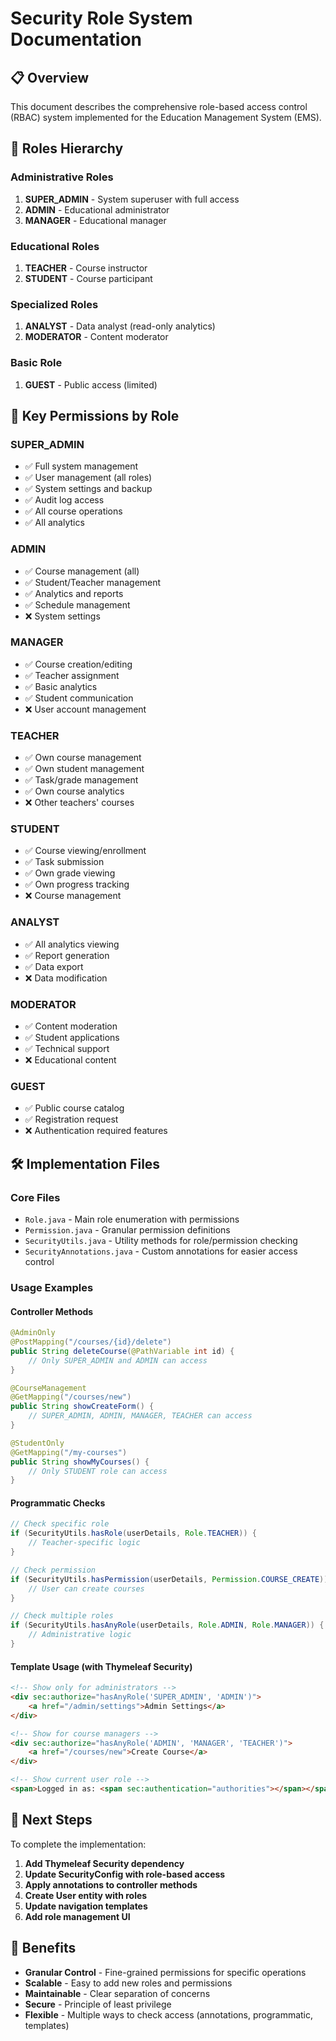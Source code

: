 # Security Role System Documentation

## 📋 Overview

This document describes the comprehensive role-based access control (RBAC) system implemented for the Education Management System (EMS).

## 🎯 Roles Hierarchy

### Administrative Roles

1. **SUPER_ADMIN** - System superuser with full access
2. **ADMIN** - Educational administrator
3. **MANAGER** - Educational manager

### Educational Roles  

1. **TEACHER** - Course instructor
2. **STUDENT** - Course participant

### Specialized Roles

1. **ANALYST** - Data analyst (read-only analytics)
2. **MODERATOR** - Content moderator

### Basic Role

1. **GUEST** - Public access (limited)

## 🔑 Key Permissions by Role

### SUPER_ADMIN

- ✅ Full system management
- ✅ User management (all roles)
- ✅ System settings and backup
- ✅ Audit log access
- ✅ All course operations
- ✅ All analytics

### ADMIN  

- ✅ Course management (all)
- ✅ Student/Teacher management
- ✅ Analytics and reports
- ✅ Schedule management
- ❌ System settings

### MANAGER

- ✅ Course creation/editing
- ✅ Teacher assignment
- ✅ Basic analytics
- ✅ Student communication
- ❌ User account management

### TEACHER

- ✅ Own course management
- ✅ Own student management
- ✅ Task/grade management
- ✅ Own course analytics
- ❌ Other teachers' courses

### STUDENT

- ✅ Course viewing/enrollment
- ✅ Task submission
- ✅ Own grade viewing
- ✅ Own progress tracking
- ❌ Course management

### ANALYST

- ✅ All analytics viewing
- ✅ Report generation
- ✅ Data export
- ❌ Data modification

### MODERATOR

- ✅ Content moderation
- ✅ Student applications
- ✅ Technical support
- ❌ Educational content

### GUEST

- ✅ Public course catalog
- ✅ Registration request
- ❌ Authentication required features

## 🛠️ Implementation Files

### Core Files

- `Role.java` - Main role enumeration with permissions
- `Permission.java` - Granular permission definitions  
- `SecurityUtils.java` - Utility methods for role/permission checking
- `SecurityAnnotations.java` - Custom annotations for easier access control

### Usage Examples

#### Controller Methods

```java
@AdminOnly
@PostMapping("/courses/{id}/delete")
public String deleteCourse(@PathVariable int id) {
    // Only SUPER_ADMIN and ADMIN can access
}

@CourseManagement  
@GetMapping("/courses/new")
public String showCreateForm() {
    // SUPER_ADMIN, ADMIN, MANAGER, TEACHER can access
}

@StudentOnly
@GetMapping("/my-courses")  
public String showMyCourses() {
    // Only STUDENT role can access
}
```

#### Programmatic Checks

```java
// Check specific role
if (SecurityUtils.hasRole(userDetails, Role.TEACHER)) {
    // Teacher-specific logic
}

// Check permission
if (SecurityUtils.hasPermission(userDetails, Permission.COURSE_CREATE)) {
    // User can create courses
}

// Check multiple roles
if (SecurityUtils.hasAnyRole(userDetails, Role.ADMIN, Role.MANAGER)) {
    // Administrative logic
}
```

#### Template Usage (with Thymeleaf Security)

```html
<!-- Show only for administrators -->
<div sec:authorize="hasAnyRole('SUPER_ADMIN', 'ADMIN')">
    <a href="/admin/settings">Admin Settings</a>
</div>

<!-- Show for course managers -->
<div sec:authorize="hasAnyRole('ADMIN', 'MANAGER', 'TEACHER')">
    <a href="/courses/new">Create Course</a>
</div>

<!-- Show current user role -->
<span>Logged in as: <span sec:authentication="authorities"></span></span>
```

## 🚀 Next Steps

To complete the implementation:

1. **Add Thymeleaf Security dependency**
2. **Update SecurityConfig with role-based access**  
3. **Apply annotations to controller methods**
4. **Create User entity with roles**
5. **Update navigation templates**
6. **Add role management UI**

## 📖 Benefits

- **Granular Control** - Fine-grained permissions for specific operations
- **Scalable** - Easy to add new roles and permissions
- **Maintainable** - Clear separation of concerns
- **Secure** - Principle of least privilege
- **Flexible** - Multiple ways to check access (annotations, programmatic, templates)
